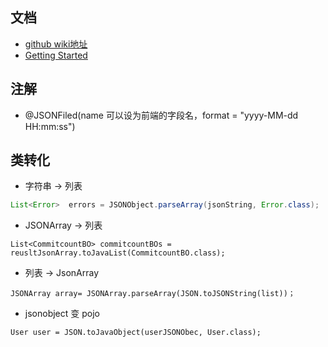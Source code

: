 ## 文档
- [github wiki地址](https://github.com/alibaba/fastjson/wiki)
- [Getting Started](https://github.com/alibaba/fastjson/wiki/Samples-DataBind)
## 注解
- @JSONFiled(name 可以设为前端的字段名，format = "yyyy-MM-dd HH:mm:ss")
## 类转化
- 字符串 -> 列表
```java
List<Error>  errors = JSONObject.parseArray(jsonString, Error.class);
```
- JSONArray -> 列表
```
List<CommitcountBO> commitcountBOs = reusltJsonArray.toJavaList(CommitcountBO.class);
```
- 列表 -> JsonArray 
```
JSONArray array= JSONArray.parseArray(JSON.toJSONString(list))；
```
- jsonobject 变 pojo
```
User user = JSON.toJavaObject(userJSONObec, User.class);
```

